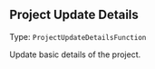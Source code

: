 

## Project Update Details

Type: `ProjectUpdateDetailsFunction`

Update basic details of the project.


